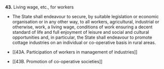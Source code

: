 **43.** Living wage, etc., for workers
- The State shall endeavour to secure, by suitable legislation or economic organisation or in any other way, to all workers, agricultural, industrial or otherwise, work, a living wage, conditions of work ensuring a decent standard of life and full enjoyment of leisure and social and cultural opportunities and, in particular, the State shall endeavour to promote cottage industries on an individual or co-operative basis in rural areas.

- [[43A. Participation of workers in management of industries]]

- [[43B. Promotion of co-operative societies]]